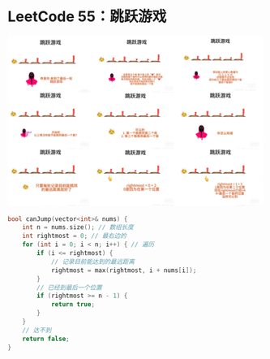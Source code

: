 # LeetCode 55：跳跃游戏

![leetcode55](../Assets/Algo/leetcode55.JPG)

```C++
bool canJump(vector<int>& nums) {
    int n = nums.size(); // 数组长度
    int rightmost = 0; // 最右边的
    for (int i = 0; i < n; i++) { // 遍历
        if (i <= rightmost) {
            // 记录目前能达到的最远距离
            rightmost = max(rightmost, i + nums[i]);
        }
        // 已经到最后一个位置
        if (rightmost >= n - 1) {
            return true;
        }
    }
    // 达不到
    return false;
}
